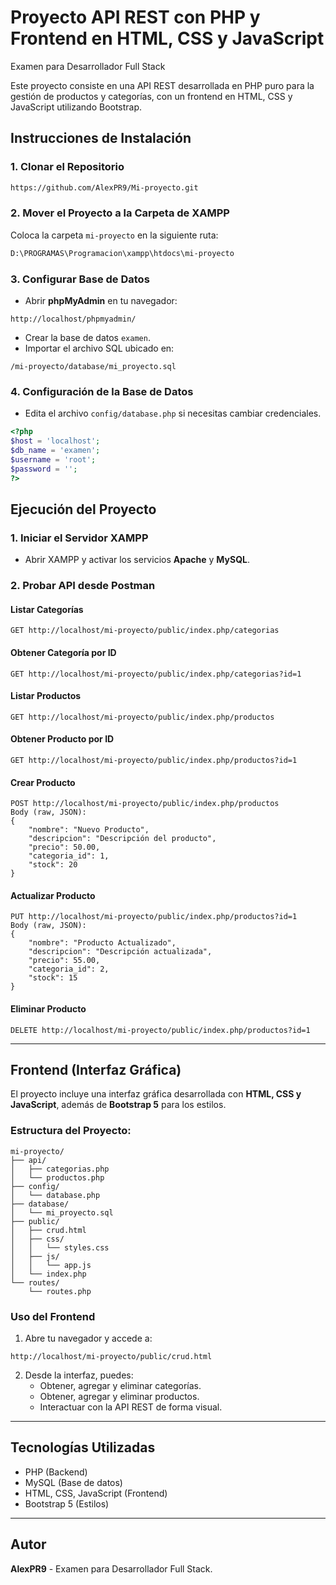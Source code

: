 # Proyecto API REST con PHP y Frontend en HTML, CSS y JavaScript

Examen para Desarrollador Full Stack

Este proyecto consiste en una API REST desarrollada en PHP puro para la gestión de productos y categorías, con un frontend en HTML, CSS y JavaScript utilizando Bootstrap.

##  Instrucciones de Instalación

### 1. Clonar el Repositorio
```bash
https://github.com/AlexPR9/Mi-proyecto.git
```

### 2. Mover el Proyecto a la Carpeta de XAMPP
Coloca la carpeta `mi-proyecto` en la siguiente ruta:
```bash
D:\PROGRAMAS\Programacion\xampp\htdocs\mi-proyecto
```

### 3. Configurar Base de Datos

- Abrir **phpMyAdmin** en tu navegador:
```
http://localhost/phpmyadmin/
```
- Crear la base de datos `examen`.
- Importar el archivo SQL ubicado en:
```
/mi-proyecto/database/mi_proyecto.sql
```

### 4. Configuración de la Base de Datos

- Edita el archivo `config/database.php` si necesitas cambiar credenciales.

```php
<?php
$host = 'localhost';
$db_name = 'examen';
$username = 'root';
$password = '';
?>
```

##  Ejecución del Proyecto

### 1. Iniciar el Servidor XAMPP
- Abrir XAMPP y activar los servicios **Apache** y **MySQL**.

### 2. Probar API desde Postman

#### Listar Categorías
```
GET http://localhost/mi-proyecto/public/index.php/categorias
```

#### Obtener Categoría por ID
```
GET http://localhost/mi-proyecto/public/index.php/categorias?id=1
```

#### Listar Productos
```
GET http://localhost/mi-proyecto/public/index.php/productos
```

#### Obtener Producto por ID
```
GET http://localhost/mi-proyecto/public/index.php/productos?id=1
```

#### Crear Producto
```
POST http://localhost/mi-proyecto/public/index.php/productos
Body (raw, JSON):
{
    "nombre": "Nuevo Producto",
    "descripcion": "Descripción del producto",
    "precio": 50.00,
    "categoria_id": 1,
    "stock": 20
}
```

#### Actualizar Producto
```
PUT http://localhost/mi-proyecto/public/index.php/productos?id=1
Body (raw, JSON):
{
    "nombre": "Producto Actualizado",
    "descripcion": "Descripción actualizada",
    "precio": 55.00,
    "categoria_id": 2,
    "stock": 15
}
```

#### Eliminar Producto
```
DELETE http://localhost/mi-proyecto/public/index.php/productos?id=1
```

---

##  Frontend (Interfaz Gráfica)

El proyecto incluye una interfaz gráfica desarrollada con **HTML, CSS y JavaScript**, además de **Bootstrap 5** para los estilos. 

###  Estructura del Proyecto:

```
mi-proyecto/
├── api/
│   ├── categorias.php
│   └── productos.php
├── config/
│   └── database.php
├── database/
│   └── mi_proyecto.sql
├── public/
│   ├── crud.html      
│   ├── css/
│   │   └── styles.css  
│   ├── js/
│   │   └── app.js      
│   └── index.php
└── routes/
    └── routes.php
```

###  Uso del Frontend

1. Abre tu navegador y accede a:
```
http://localhost/mi-proyecto/public/crud.html
```
2. Desde la interfaz, puedes:
   - Obtener, agregar y eliminar categorías.
   - Obtener, agregar y eliminar productos.
   - Interactuar con la API REST de forma visual.

---

##  Tecnologías Utilizadas

- PHP (Backend)
- MySQL (Base de datos)
- HTML, CSS, JavaScript (Frontend)
- Bootstrap 5 (Estilos)

---

##  Autor

**AlexPR9** - Examen para Desarrollador Full Stack.
